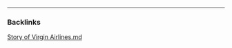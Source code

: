 

---
### Backlinks

[Story of Virgin Airlines.md](../../All%20fin%20notes/Story%20of%20Virgin%20Airlines.md)  